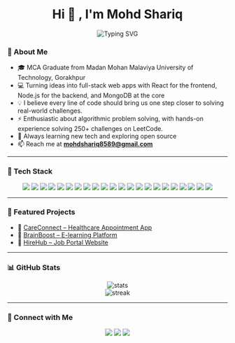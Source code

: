 <h1 align="center">
  Hi 👋 , I'm Mohd Shariq
  <br />
</h1>



<p align="center">
  <img src="https://readme-typing-svg.herokuapp.com?font=Fira+Code&size=26&pause=500&color=00FFFF&center=true&vCenter=true&width=700&lines=Full+Stack+Developer;Passionate+Programmer+%F0%9F%92%BB;Clean+Code+Enthusiast+%F0%9F%A7%BC;React+%26+Node.js+Specialist+%E2%9A%9B%EF%B8%8F%2C;Always+Exploring+New+Technologies+%F0%9F%9A%80;Building+Scalable+Web+Apps+%F0%9F%8C%8D;Focused+on+User+Experience+%F0%9F%8E%AF;Writing+Code+That+Matters+%F0%9F%92%A1;Lifelong+Learner+%F0%9F%93%9A;Tech+Problem+Solver+%F0%9F%9B%A0%EF%B8%8F" alt="Typing SVG" />
</p>




### 🧠 About Me

- 🎓 MCA Graduate from Madan Mohan Malaviya University of Technology, Gorakhpur
- 💻 Turning ideas into full-stack web apps with React for the frontend, Node.js for the backend, and MongoDB at the core
- 💡 I believe every line of code should bring us one step closer to solving real-world challenges.
- ⚡  Enthusiastic about algorithmic problem solving, with hands-on experience solving 250+ challenges on LeetCode.
- 🌱 Always learning new tech and exploring open source  
- 📫 Reach me at **mohdshariq8589@gmail.com**  


---

### 🚀 Tech Stack
<p align="center">
  <img src="https://img.shields.io/badge/Java-%23ED8B00?style=for-the-badge&logo=openjdk&logoColor=white"/>
  <img src="https://img.shields.io/badge/C++-%2300599C?style=for-the-badge&logo=c%2B%2B&logoColor=white"/>
  <img src="https://img.shields.io/badge/JavaScript-%23F7DF1E?style=for-the-badge&logo=javascript&logoColor=black"/>
  <img src="https://img.shields.io/badge/TypeScript-%23007ACC?style=for-the-badge&logo=typescript&logoColor=white"/>
  <img src="https://img.shields.io/badge/React-%2361DAFB?style=for-the-badge&logo=react&logoColor=white"/>
  <img src="https://img.shields.io/badge/Redux-%23764ABC?style=for-the-badge&logo=redux&logoColor=white"/>
  <img src="https://img.shields.io/badge/TailwindCSS-%2306B6D4?style=for-the-badge&logo=tailwindcss&logoColor=white"/>
  <img src="https://img.shields.io/badge/DaisyUI-%23A855F7?style=for-the-badge&logo=daisyui&logoColor=white"/>
  <img src="https://img.shields.io/badge/HTML5-%23E34F26?style=for-the-badge&logo=html5&logoColor=white"/>
  <img src="https://img.shields.io/badge/CSS3-%231572B6?style=for-the-badge&logo=css3&logoColor=white"/>
  <img src="https://img.shields.io/badge/Node.js-%23339933?style=for-the-badge&logo=node.js&logoColor=white"/>
  <img src="https://img.shields.io/badge/Express.js-%23000000?style=for-the-badge&logo=express&logoColor=white"/>
  <img src="https://img.shields.io/badge/MongoDB-%2347A248?style=for-the-badge&logo=mongodb&logoColor=white"/>
  <img src="https://img.shields.io/badge/Firebase-%23FFCA28?style=for-the-badge&logo=firebase&logoColor=black"/>
  <img src="https://img.shields.io/badge/Supabase-%2300E396?style=for-the-badge&logo=supabase&logoColor=white"/>
  <img src="https://img.shields.io/badge/Git-%23F05032?style=for-the-badge&logo=git&logoColor=white"/>
  <img src="https://img.shields.io/badge/GitHub-%23181717?style=for-the-badge&logo=github&logoColor=white"/>
  <img src="https://img.shields.io/badge/Postman-%23FF6C37?style=for-the-badge&logo=postman&logoColor=white"/>
  <img src="https://img.shields.io/badge/Vercel-%23000000?style=for-the-badge&logo=vercel&logoColor=white"/>
  <img src="https://img.shields.io/badge/Cloudinary-%2318BFA3?style=for-the-badge&logo=cloudinary&logoColor=white"/>
  <img src="https://img.shields.io/badge/Stripe-%230055FF?style=for-the-badge&logo=stripe&logoColor=white"/>
  <img src="https://img.shields.io/badge/Nodemailer-%230078D4?style=for-the-badge&logo=gmail&logoColor=white"/>
</p>


---

### 📌 Featured Projects

- 🔗 [CareConnect – Healthcare Appointment App](https://github.com/mohdshariq-8589/careconnect)
- 🔗 [BrainBoost – E-learning Platform](https://github.com/mohdshariq-8589/brainboost)
- 🔗 [HireHub – Job Portal Website](https://github.com/mohdshariq-8589/hirehub)

---

### 📊 GitHub Stats

<p align="center">
  <img src="https://github-readme-stats.vercel.app/api?username=mohdshariq-8589&show_icons=true&theme=radical" alt="stats" />
  <br />
  <img src="https://github-readme-streak-stats.herokuapp.com/?user=mohdshariq-8589&theme=radical" alt="streak" />
</p>

---

### 🔗 Connect with Me

<p align="center">
  <a href="[LinkedIn URL]" target="_blank"><img src="https://img.shields.io/badge/-LinkedIn-blue?style=flat-square&logo=linkedin" /></a>
  <a href="mailto:your.email@example.com"><img src="https://img.shields.io/badge/-Email-red?style=flat-square&logo=gmail&logoColor=white" /></a>
  <a href="[Your Portfolio]"><img src="https://img.shields.io/badge/-Portfolio-black?style=flat-square&logo=web&logoColor=white" /></a>
</p>
